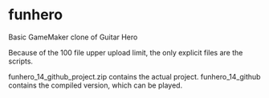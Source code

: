 # funhero
Basic GameMaker clone of Guitar Hero

Because of the 100 file upper upload limit, the only explicit files are the scripts.

funhero_14_github_project.zip contains the actual project.
funhero_14_github contains the compiled version, which can be played.
